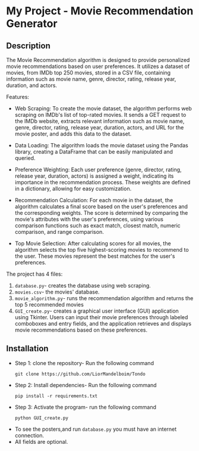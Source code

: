 # My Project - Movie Recommendation Generator

## Description
The Movie Recommendation algorithm is designed to provide personalized movie recommendations based on user preferences. It utilizes a dataset of movies, from IMDb top 250 movies, stored in a CSV file, containing information such as movie name, genre, director, rating, release year, duration, and actors.

Features:
* Web Scraping: To create the movie dataset, the algorithm performs web scraping on IMDb's list of top-rated movies. It sends a GET request to the IMDb website, extracts relevant information such as movie name, genre, director, rating, release year, duration, actors, and URL for the movie poster, and adds this data to the dataset.

* Data Loading: The algorithm loads the movie dataset using the Pandas library, creating a DataFrame that can be easily manipulated and queried.

* Preference Weighting: Each user preference (genre, director, rating, release year, duration, actors) is assigned a weight, indicating its importance in the recommendation process. These weights are defined in a dictionary, allowing for easy customization.

* Recommendation Calculation: For each movie in the dataset, the algorithm calculates a final score based on the user's preferences and the corresponding weights. The score is determined by comparing the movie's attributes with the user's preferences, using various comparison functions such as exact match, closest match, numeric comparison, and range comparison.

* Top Movie Selection: After calculating scores for all movies, the algorithm selects the top five highest-scoring movies to recommend to the user. These movies represent the best matches for the user's preferences.

The project has 4 files:
1. `database.py`- creates the database using web scraping.
2. `movies.csv`- the movies' database.
3. `movie_algorithm.py`- runs the recommendation algorithm and returns the top 5           recommended movies
4. `GUI_create.py`- creates a graphical user interface (GUI) application using Tkinter.
Users can input their movie preferences through labeled comboboxes and entry fields, and the application retrieves and displays movie recommendations based on these preferences.



## Installation
- Step 1: clone the repository-
    Run the following command
    ```
    git clone https://github.com/LiorMandelboim/Tondo
   ```
- Step 2: Install dependencies-
    Run the following command
    ```
    pip install -r requirements.txt 
    ```
- Step 3: Activate the program-
    run the following command
    ```
    python GUI_create.py
    ```

* To see the posters,and run `database.py` you must have an internet connection.
* All fields are optional.



